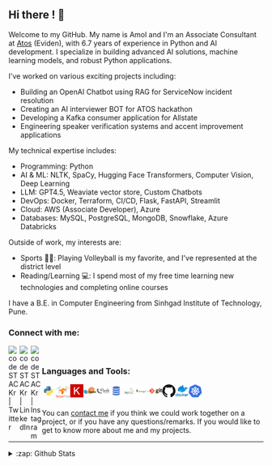 Hi there ! 👋
-------
Welcome to my GitHub. My name is Amol and I'm an Associate Consultant at [Atos](https://atos.net/en/) (Eviden), with 6.7 years of experience in Python and AI development. I specialize in building advanced AI solutions, machine learning models, and robust Python applications.

I've worked on various exciting projects including:
- Building an OpenAI Chatbot using RAG for ServiceNow incident resolution
- Creating an AI interviewer BOT for ATOS hackathon
- Developing a Kafka consumer application for Allstate
- Engineering speaker verification systems and accent improvement applications

My technical expertise includes:
- Programming: Python
- AI & ML: NLTK, SpaCy, Hugging Face Transformers, Computer Vision, Deep Learning
- LLM: GPT4.5, Weaviate vector store, Custom Chatbots
- DevOps: Docker, Terraform, CI/CD, Flask, FastAPI, Streamlit
- Cloud: AWS (Associate Developer), Azure
- Databases: MySQL, PostgreSQL, MongoDB, Snowflake, Azure Databricks

Outside of work, my interests are:
- Sports 🚴‍♂️: Playing Volleyball is my favorite, and I've represented at the district level
- Reading/Learning 💻: I spend most of my free time learning new technologies and completing online courses

I have a B.E. in Computer Engineering from Sinhgad Institute of Technology, Pune.

### Connect with me:

[<img align="left" alt="codeSTACKr | Twitter" width="22px" src="https://cdn.jsdelivr.net/npm/simple-icons@v3/icons/twitter.svg" />][twitter]
[<img align="left" alt="codeSTACKr | LinkedIn" width="22px" src="https://cdn.jsdelivr.net/npm/simple-icons@v3/icons/linkedin.svg" />][linkedin]
[<img align="left" alt="codeSTACKr | Instagram" width="22px" src="https://cdn.jsdelivr.net/npm/simple-icons@v3/icons/instagram.svg" />][instagram]

<br />

### Languages and Tools:

<img align="left" alt="Python" width="26px" src="https://raw.githubusercontent.com/github/explore/80688e429a7d4ef2fca1e82350fe8e3517d3494d/topics/python/python.png" />
<img align="left" alt="TensorFlow" width="30px" src="https://raw.githubusercontent.com/github/explore/80688e429a7d4ef2fca1e82350fe8e3517d3494d/topics/tensorflow/tensorflow.png" />
<img align="left" alt="Keras" width="26px" src="https://raw.githubusercontent.com/github/explore/cf9a84017e3cdd93aeb635d9b85379ba67d62031/topics/keras/keras.png" />
<img align="left" alt="Scikit Learn" width="26px" src="https://raw.githubusercontent.com/github/explore/80688e429a7d4ef2fca1e82350fe8e3517d3494d/topics/scikit-learn/scikit-learn.png" />
<img align="left" alt="Flask" width="26px" src="https://raw.githubusercontent.com/github/explore/80688e429a7d4ef2fca1e82350fe8e3517d3494d/topics/flask/flask.png" />
<img align="left" alt="SQL" width="26px" src="https://raw.githubusercontent.com/github/explore/80688e429a7d4ef2fca1e82350fe8e3517d3494d/topics/sql/sql.png" />
<img align="left" alt="MySQL" width="26px" src="https://raw.githubusercontent.com/github/explore/80688e429a7d4ef2fca1e82350fe8e3517d3494d/topics/mysql/mysql.png" />
<img align="left" alt="MongoDB" width="26px" src="https://raw.githubusercontent.com/github/explore/80688e429a7d4ef2fca1e82350fe8e3517d3494d/topics/mongodb/mongodb.png" />
<img align="left" alt="Git" width="26px" src="https://raw.githubusercontent.com/github/explore/80688e429a7d4ef2fca1e82350fe8e3517d3494d/topics/git/git.png" />
<img align="left" alt="GitHub" width="26px" src="https://raw.githubusercontent.com/github/explore/78df643247d429f6cc873026c0622819ad797942/topics/github/github.png" />
<img align="left" alt="Docker" width="26px" src="https://raw.githubusercontent.com/github/explore/80688e429a7d4ef2fca1e82350fe8e3517d3494d/topics/docker/docker.png" />
<img align="left" alt="Kubernetes" width="26px" src="https://raw.githubusercontent.com/github/explore/80688e429a7d4ef2fca1e82350fe8e3517d3494d/topics/kubernetes/kubernetes.png" />
<br />
<br />

You can [contact me](mailto:amol.jagdambe@gmail.com) if you think we could work together on a project, or if you have any questions/remarks. If you would like to get to know more about me and my projects.

---

<details>
  <summary>:zap: Github Stats</summary>

  <img align="left" alt="Amol Jagadambe's Github Stats" src="https://github-readme-stats.vercel.app/api?username=amoljagadambe&count_private=true&show_icons=true&hide_border=true&theme=vue-dark" />

</details>

[twitter]: https://twitter.com/amol_jagadambe
[instagram]: https://www.instagram.com/amoljagadambe
[linkedin]: https://www.linkedin.com/in/amoljagadambe
